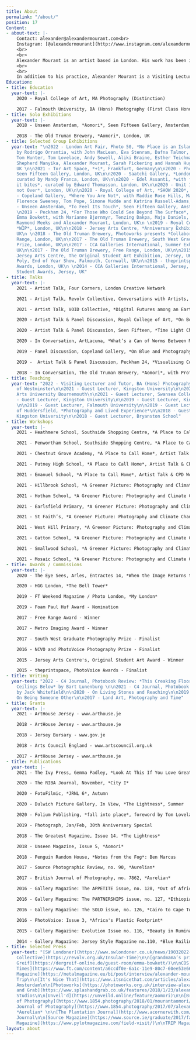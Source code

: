 ```yaml
---
title: About
permalink: "/about/"
position: 17
Content:
- about-text: |-
    Contact: alexander@alexandermourant.com<br>
    Instagram: [@alexandermourant](http://www.instagram.com/alexandermourant)
    <br>
    <br>
    Alexander Mourant is an artist based in London. His work has been included in publications such as FT Weekend Magazine, British Journal of Photography, Photograph, Unseen Magazine and The Greatest Magazine. Solo shows include Aomori at The Old Truman Brewery and Unseen Amsterdam, alongside group shows at Edel Assanti, Saatchi Gallery and Peckham 24. Mourant is a recipient of grants from ArtHouse Jersey, Jersey Bursary and Arts Council England. He has won the Free Range Award and was nominated for Foam Paul Huf Award. In 2020, Mourant became a member of [Revolv Collective](https://revolv.org.uk). He achieved BA Photography at Falmouth University, and MA Photography at Royal College of Art, London.
    <br>
    <br>
    In addition to his practice, Alexander Mourant is a Visiting Lecturer and Tutor on BA (Hons) Photography at University of Westminster, he believes passionately in the power of creativity. Recently, in 2022, he designed and led *[A Place to Call Home](https://www.swlondoner.co.uk/news/19032022-artwork-of-wandsworth-schoolchildren-on-show-in-southside-shopping-centre)*, a landmark schools collaboration project, created in collaboration with Wandsworth Council’s Children’s and Arts Service. The project saw 2,216 pupils, 123 teachers and 51 schools in the borough of Wandsworth participate in a series of expanded art sessions, exploring the subject of community. The focal point of *[A Place to Call Home](https://www.instagram.com/p/CarP762svGf/)* was a large architectural installation, built collaboratively with contributions from each class, in the form of a panel artwork. The outcome was a vibrant tapestry, one interwoven with the voices and imagination of the children, representing the social fabric of the community.
Education:
- title: Education
  year-text: |-
    2020 - Royal College of Art, MA Photography (Distinction)

    2017 - Falmouth University, BA (Hons) Photography (First Class Honours)
- title: Solo Exhibitions
  year-text: |-
    2018 - Unseen Amsterdam, *Aomori*, Seen Fifteen Gallery, Amsterdam, NL

    2018 - The Old Truman Brewery, *Aomori*, London, UK
- title: Selected Group Exhibitions
  year-text: "\n2022 - London Art Fair, Photo 50, *No Place is an Island*, curated
    by Rodrigo Orrantia, with John MacLean, Eva Stenram, Dafna Talmor, Martin Seeds,
    Tom Hunter, Tom Lovelace, Andy Sewell, Aliki Braine, Esther Teichmann, Bindi Vora,
    Shepherd Manyika, Alexander Mourant, Sarah Pickering and Hannah Hughes, London,
    UK \n\n2021 - Tor Art Space, *+1*, Frankfurt, Germany\n\n2020 - Photo London Digital,
    Seen Fifteen Gallery, London, UK\n\n2020 - Saatchi Gallery, *London Grads Now*,
    curated by Mandy Franca, London, UK\n\n2020 - Edel Assanti, *with fists, it kicks,
    it bites*, curated by Edward Thomasson, London, UK\n\n2020 - Unit 1 Gallery, *Final,
    not Over*, London, UK\n\n2020 - Royal College of Art, *SHOW 2020*, London, UK\n\n2019
    - Copeland Gallery, *Where You Are Not*, with Maddie Rose Hills, Matilda Little,
    Florence Sweeney, Tom Pope, Simone Mudde and Katrina Russell-Adams, London, UK\n\n2019
    - Unseen Amsterdam, *To Feel Its Touch*, Seen Fifteen Gallery, Amsterdam, NL\n
    \n2019 - Peckham 24, *For Those Who Could See Beyond The Surface*, curated by
    Emma Bowkett, with Marianne Bjørnmyr, Tenzing Dakpa, Maja Daniels, Katrin Koenning,
    Raymond Meeks and Alexander Mourant, London, UK\n \n2019 - Royal College of Art,
    *WIP*, London, UK\n\n2018 - Jersey Arts Centre, *Anniversary Exhibition*, Jersey,
    UK\n \n2018 - The Old Truman Brewery, Photoworks presents *Collaborate* at Free
    Range, London, UK\n\n2017 - The Old Truman Brewery, South West Graduate Photography
    Prize, London, UK\n\n2017 - CCA Galleries International, Summer Exhibition, Jersey,
    UK\n\n2017 - The Old Truman Brewery, Free Range, London, UK\n\n2015 - Berni Gallery,
    Jersey Arts Centre, The Original Student Art Exhibition, Jersey, UK\n \n2015 - The
    Poly, End of Year Show, Falmouth, Cornwall, UK\n\n2015 - theprintspace, PhotoVoice
    Awards, London, UK\n \n2014 - CCA Galleries International, Jersey, Gallery Magazine:
    Student Awards, Jersey, UK"
- title: Talks
  year-text: |-
    2021 - Artist Talk, Four Corners, London Creative Network

    2021 - Artist Talk, Revolv Collective, Conversations with Artists, Laura Bivolaru x Alexander Mourant, *A Vertigo Like Self*

    2021 - Artist Talk, VOID Collective, *Digital Futures among an Earthly Land*

    2020 - Artist Talk & Panel Discussion, Royal College of Art, *On Borders and Being*, with Julia Crabtree, Katie Bret-Day and Roei Greenberg

    2020 - Artist Talk & Panel Discussion, Seen Fifteen, *Time Light Chance*, with Lina Ivanova and Victoria Doyle

    2020 - In Conversation, ArtLacuna, *What’s a Can of Worms Between Mates?* with Victoria Doyle, Krasimira Butseva and Harry Gammer-Flitcroft

    2019 - Panel Discussion, Copeland Gallery, *On Blue and Photography*, with Duncan Wooldridge, Tom Pope and Simone Mudde

    2019 -  Artist Talk & Panel Discussion, Peckham 24, *Visualising Community*, with Karen McQuaid, Marianne Bjørnmyr, D Wiafe and Max Miechowski

    2018 - In Conversation, The Old Truman Brewery, *Aomori*, with Professor Steve Macleod
- title: Teaching
  year-text: "2022 - Visiting Lecturer and Tutor, BA (Hons) Photography, University
    of Westminster\n\n2021 - Guest Lecturer, Kingston University\n\n2021 - Guest Lecturer,
    Arts University Bournemouth\n\n2021 - Guest Lecturer, Swansea College of Art\n\n2020
    - Guest Lecturer, Kingston University\n\n2019 - Guest Lecturer, Kingston University
    \n\n2019 - Guest Lecturer, Falmouth University\n\n2019 - Guest Lecturer, University
    of Huddersfield, *Photography and Lived Experience*\n\n2018 - Guest Lecturer,
    Kingston University\n\n2018 - Guest Lecturer, Bryanston School"
- title: Workshops
  year-text: |-
    2021 - Heathmere School, Southside Shopping Centre, *A Place to Call Home*, Workshop Lead

    2021 - Penwortham School, Southside Shopping Centre, *A Place to Call Home*, Workshop Lead

    2021 - Chestnut Grove Academy, *A Place to Call Home*, Artist Talk & CPD Workshop Lead

    2021 - Putney High School, *A Place to Call Home*, Artist Talk & CPD Workshop Lead

    2021 - Emanuel School, *A Place to Call Home*, Artist Talk & CPD Workshop Lead

    2021 - Hillbrook School, *A Greener Picture: Photography and Climate Change*, Workshop Lead

    2021 - Hotham School, *A Greener Picture: Photography and Climate Change*, Workshop Lead

    2021 - Earlsfield Primary, *A Greener Picture: Photography and Climate Change*, Workshop Lead 

    2021 - St Faith’s, *A Greener Picture: Photography and Climate Change*, Workshop Lead

    2021 - West Hill Primary, *A Greener Picture: Photography and Climate Change*, Workshop Lead 

    2021 - Gatton School, *A Greener Picture: Photography and Climate Change*, Workshop Lead 

    2021 - Smallwood School, *A Greener Picture: Photography and Climate Change*, Workshop Lead 

    2021 - Mosaic School, *A Greener Picture: Photography and Climate Change*, Workshop Lead 
- title: Awards / Commissions
  year-text: |-
    2020 - The Eye Sees, Arles, Entractes 14, *When the Image Returns to Glass*

    2020 - HGG London, *The Bell Tower*

    2019 - FT Weekend Magazine / Photo London, *My London*

    2019 - Foam Paul Huf Award - Nomination

    2017 - Free Range Award - Winner

    2017 - Metro Imaging Award - Winner

    2017 - South West Graduate Photography Prize - Finalist

    2016 - NCVO and PhotoVoice Photography Prize - Finalist

    2015 - Jersey Arts Centre's, Original Student Art Award - Winner

    2015 - theprintspace, PhotoVoice Awards - Finalist
- title: Writing
  year-text: "2022 - C4 Journal, Photobook Review: *This Creaking Floor and All the
    Ceilings Below* by Bart Lunenburg \n\n2021 - C4 Journal, Photobook Review: *Furze*
    by Jack Whitefield\n\n2020 - On Living Stones and Reaching\n\n2019 - The Journal:
    On Being Someone Other\n\n2017 - Land Art, Photography and Time"
- title: Grants
  year-text: |-
    2021 - ArtHouse Jersey - www.arthouse.je

    2018 - ArtHouse Jersey - www.arthouse.je

    2018 - Jersey Bursary - www.gov.je

    2018 - Arts Council England - www.artscouncil.org.uk

    2017 - ArtHouse Jersey - www.arthouse.je
- title: Publications
  year-text: |-
    2021 - The Ivy Press, Gemma Padley, *Look At This If You Love Great Photography*

    2020 - The RIBA Journal, November, *City I*

    2020 - FotoFilmic, *JRNL 6*, Autumn

    2020 - Dulwich Picture Gallery, In View, *The Lightness*, Summer

    2020 - Folium Publishing, *fall into place*, foreword by Tom Lovelace and Penelope Umbrico

    2019 - Photograph, Jan/Feb, 30th Anniversary Special

    2018 - The Greatest Magazine, Issue 14, *The Lightness*

    2018 - Unseen Magazine, Issue 5, *Aomori*

    2018 - Penguin Random House, *Notes from the Fog*: Ben Marcus

    2017 - Source Photographic Review, no. 90, *Aurelian*

    2017 - British Journal of Photography, no. 7862, *Aurelian*

    2016 - Gallery Magazine: The APPETITE issue, no. 128, *Out of Africa*

    2016 - Gallery Magazine: The PARTNERSHIPS issue, no. 127, *Ethiopia and Kenya*

    2016 - Gallery Magazine: The SOLO issue, no. 126, *Cairo to Cape Town: Africa's Plastic Footprint*

    2016 - PhotoVoice: Issue 3, *Africa's Plastic Footprint*

    2015 - Gallery Magazine: Evolution Issue no. 116, *Beauty in Rumination*

    2014 - Gallery Magazine: Jersey Style Magazine no.110, *Blue Railing*
- title: Selected Press
  year-text: "[SW Londoner](https://www.swlondoner.co.uk/news/19032022-artwork-of-wandsworth-schoolchildren-on-show-in-southside-shopping-centre)\n\n[Revolv
    Collective](https://revolv.org.uk/Insular-Time)\n\n[grandmama’s print](https://grandmamasmag.com/en/projects/36/)\n\n[whynow](https://whynow.co.uk/read/i-was-interested-in-the-body-as-both-a-literal-and-metaphysical-object-the-lightness-by-alexander-mourant)\n\n[Der
    Greif](https://dergreif-online.de/guest-room/emma-bowkett/)\n\nCOS magazine\n\n[Financial
    Times](https://www.ft.com/content/a6ccdf0e-6a1c-11e9-80c7-60ee53e6681d)\n\n[photograph](https://photographmag.com/photograph-is-30/)\n\n[METAL
    Magazine](https://metalmagazine.eu/bi/post/interview/alexander-mourant-materiality-and-metaphysics)\n\nCulture
    Trip\n\n[It's Nice That](https://www.itsnicethat.com/articles/alexander-mourant-odyssey-photography-180518)\n\nUnseen
    Amsterdam\n\n[Photoworks](https://photoworks.org.uk/interview-alexander-mourant/)\n\n[NOWNESS](https://nowness.tumblr.com/post/170266864445/alexander-mourant-fr-awards-solo-exhibitions-at)\n\n[Splash
    and Grab](https://www.splashandgrab.co.uk/features/2018/1/23/alexander-mourant-aomori)\n\nPalm
    Studios\n\n[Unveil'd](https://unveild.online/feature/aomori)\n\n[British Journal
    of Photography](https://www.1854.photography/2018/01/mourantaomori/), *Aomori*\n\n[British
    Journal of Photography](https://www.1854.photography/2017/07/alexander-mourants-aurelian-study-of-time-and-memory-via-classic-butterfly-houses/),
    *Aurelian* \n\n[The Plantation Journal](http://www.acornerwith.com/contributors)\n\n[iGNANT](https://www.ignant.com/submissions/aurelian-by-alexander-mourant/)\n\n[AINT-BAD](https://www.aint-bad.com/article/2017/06/21/alexander-mourant/)\n\n[Photograd](https://www.photograd.co.uk/alexander-mourant-2/)\n\nlosthenfound\n\nSIGH
    Journal\n\n[Source Magazine](https://www.source.ie/graduate/2017/falmunivba/falmunivba_student_17_49_47_10-05-17/falmunivba_student_17_49_47_10-05-17.php)\n\n[PYLOT
    Magazine](https://www.pylotmagazine.com/field-visit/)\n\nTRIP Magazine"
layout: about
---
```


